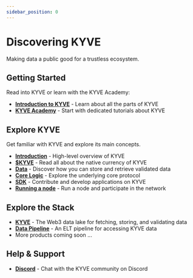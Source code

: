 ```yaml
---
sidebar_position: 0
---
```


# Discovering KYVE

Making data a public good for a trustless ecosystem.

## Getting Started

Read into KYVE or learn with the KYVE Academy:

- **[Introduction to KYVE](/introduction/overview.md)** - Learn about all the parts of KYVE
- **[KYVE Academy](https://kyve.academy)** - Start with dedicated tutorials about KYVE

## Explore KYVE

Get familiar with KYVE and explore its main concepts.

- **[Introduction](/introduction/overview.md)** - High-level overview of KYVE
- **[$KYVE](/token_holders/overview.md)** - Read all about the native currency of KYVE
- **[Data](/data_engineers/adding_data/index.md)** - Discover how you can store and retrieve validated data
- **[Core Logic](/protocol_devs/overview.md)** - Explore the underlying core protocol
- **[SDK](/web3_devs/kyvejs.md)** - Contribute and develop applications on KYVE
- **[Running a node](/validators/validators_overview.md)** - Run a node and participate in the network

## Explore the Stack

- **[KYVE](https://www.kyve.network/datalake)** - The Web3 data lake for fetching, storing, and validating data
- **[Data Pipeline](https://www.kyve.network/datapipeline)** - An ELT pipeline for accessing KYVE data
- More products coming soon ...

## Help & Support

- **[Discord](https://discord.gg/kyve)** - Chat with the KYVE community on Discord
